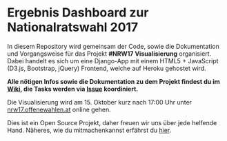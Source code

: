 # Ergebnis Dashboard zur Nationalratswahl 2017

In diesem Repository wird gemeinsam der Code, sowie die Dokumentation und Vorgangsweise für das Projekt **#NRW17 Visualisierung** organisiert. Dabei handelt es sich um eine Django-App mit einem HTML5 + JavaScript (D3.js, Bootstrap, jQuery) Frontend, welche auf Heroku gehostet wird.

**Alle nötigen Infos sowie die Dokumentation zu dem Projekt findest du im [Wiki](https://github.com/OKFNat/offenewahlen-nrw17/wiki), die Tasks werden via [Issue](https://github.com/okfnat/offenewahlen-nrw17/issues) koordiniert.**

Die Visualisierung wird am 15. Oktober kurz nach 17:00 Uhr unter [nrw17.offenewahlen.at](https://nrw17.offenewahlen.at) online gehen.

Dies ist ein Open Source Projekt, daher freuen wir uns über jede helfende Hand. Näheres, wie du mitmachenkannst erfährst du [hier](https://github.com/OKFNat/offenewahlen-nrw17/wiki#mitmachen).



